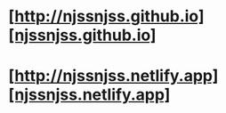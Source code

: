
# [http://njssnjss.github.io][njssnjss.github.io]
# [http://njssnjss.netlify.app][njssnjss.netlify.app]
